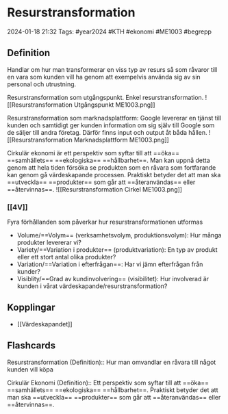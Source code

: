 # Resurstransformation

2024-01-18 21:32
Tags: #year2024 #KTH #ekonomi #ME1003 #begrepp

## Definition

Handlar om hur man transformerar en viss typ av resurs så som råvaror till en vara som kunden vill ha genom att exempelvis använda sig av sin personal och utrustning.

Resurstransformation som utgångspunkt. Enkel resurstransformation.
![[Resurstransformation Utgångspunkt ME1003.png]]

Resurstransformation som marknadsplattform:
Google levererar en tjänst till kunden och samtidigt ger kunden information om sig själv till Google som de säljer till andra företag. Därför finns input och output åt båda hållen.
![[Resurstransformation Marknadsplattform ME1003.png]]

Cirkulär ekonomi är ett perspektiv som syftar till att ==öka== ==samhällets== ==ekologiska== ==hållbarhet==. Man kan uppnå detta genom att hela tiden försöka se produkten som en råvara som fortfarande kan genom gå värdeskapande processen. Praktiskt betyder det att man ska ==utveckla== ==produkter== som går att ==återanvändas== eller ==återvinnas==.
![[Resurstransformation Cirkel ME1003.png]]

### [[4V]]

Fyra förhållanden som påverkar hur resurstransformationen utformas

- Volume/==Volym== (verksamhetsvolym, produktionsvolym): Hur många produkter levererar vi?
- Variety/==Variation i produkter== (produktvariation): En typ av produkt eller ett stort antal olika produkter?
- Variation/==Variation i efterfrågan==: Har vi jämn efterfrågan från kunder?
- Visiblity/==Grad av kundinvolvering== (visibilitet): Hur involverad är kunden i vårat värdeskapande/resurstransformation?

## Kopplingar

- [[Värdeskapandet]]

## Flashcards

Resurstransformation (Definition):: Hur man omvandlar en råvara till något kunden vill köpa
<!--SR:!2024-02-10,11,272!2024-02-13,14,290-->

Cirkulär Ekonomi (Definition):: Ett perspektiv som syftar till att ==öka== ==samhällets== ==ekologiska== ==hållbarhet==. Praktiskt betyder det att man ska ==utveckla== ==produkter== som går att ==återanvändas== eller ==återvinnas==.
<!--SR:!2024-02-09,4,277!2024-02-09,4,277-->
